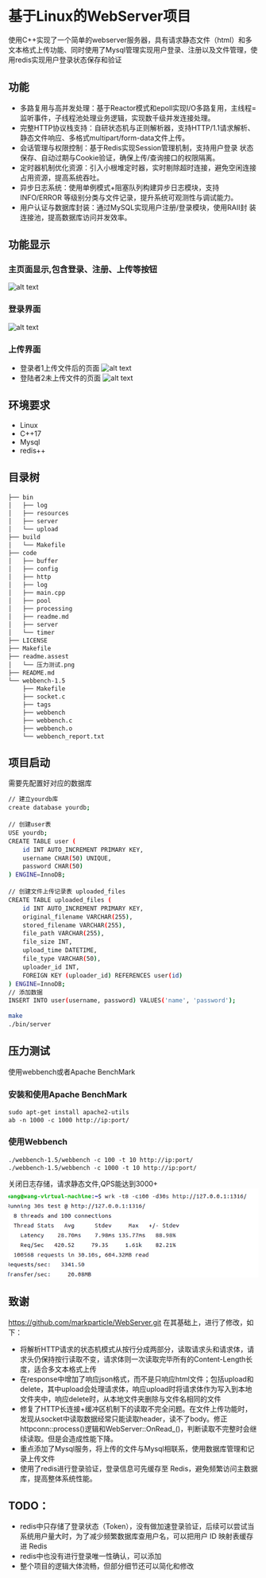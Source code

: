 <!--
 * @Author: Wang
 * @Date: 2025-04-16 15:18:20
 * @LastEditors: Please set LastEditors
 * @LastEditTime: 2025-06-19 20:34:06
 * @Description: 请填写简介
-->
# 基于Linux的WebServer项目
使用C++实现了一个简单的webserver服务器，具有请求静态文件（html）和多文本格式上传功能、同时使用了Mysql管理实现用户登录、注册以及文件管理，使用redis实现用户登录状态保存和验证
## 功能
*  多路复用与高并发处理：基于Reactor模式和epoll实现I/O多路复用，主线程=
监听事件，子线程池处理业务逻辑，实现数千级并发连接处理。
*  完整HTTP协议栈支持：自研状态机与正则解析器，支持HTTP/1.1请求解析、
静态文件响应、多格式multipart/form-data文件上传。
*  会话管理与权限控制：基于Redis实现Session管理机制，支持用户登录
状态保存、自动过期与Cookie验证，确保上传/查询接口的权限隔离。
*  定时器机制优化资源：引入小根堆定时器，实时剔除超时连接，避免空闲连接
占用资源，提高系统吞吐。
*  异步日志系统：使用单例模式+阻塞队列构建异步日志模块，支持INFO/ERROR
等级别分类与文件记录，提升系统可观测性与调试能力。
*  用户认证与数据库封装：通过MySQL实现用户注册/登录模块，使用RAII封
装连接池，提高数据库访问并发效率。

## 功能显示
### 主页面显示,包含登录、注册、上传等按钮
![alt text](index.png)
### 登录界面
![alt text](login.png)
### 上传界面
* 登录者1上传文件后的页面
![alt text](upload.png)
* 登陆者2未上传文件的页面
![alt text](upload2.png)

## 环境要求
* Linux
* C++17
* Mysql
* redis++

## 目录树
```
├── bin
│   ├── log
│   ├── resources
│   ├── server
│   └── upload
├── build
│   └── Makefile
├── code
│   ├── buffer
│   ├── config
│   ├── http
│   ├── log
│   ├── main.cpp
│   ├── pool
│   ├── processing
│   ├── readme.md
│   ├── server
│   └── timer
├── LICENSE
├── Makefile
├── readme.assest
│   └── 压力测试.png
├── README.md
└── webbench-1.5
    ├── Makefile
    ├── socket.c
    ├── tags
    ├── webbench
    ├── webbench.c
    ├── webbench.o
    └── webbench_report.txt

```
## 项目启动
需要先配置好对应的数据库
```bash
// 建立yourdb库
create database yourdb;

// 创建user表
USE yourdb;
CREATE TABLE user (
    id INT AUTO_INCREMENT PRIMARY KEY,
    username CHAR(50) UNIQUE,
    password CHAR(50)
) ENGINE=InnoDB;

// 创建文件上传记录表 uploaded_files
CREATE TABLE uploaded_files (
    id INT AUTO_INCREMENT PRIMARY KEY,
    original_filename VARCHAR(255),
    stored_filename VARCHAR(255),
    file_path VARCHAR(255),
    file_size INT,
    upload_time DATETIME,
    file_type VARCHAR(50),
    uploader_id INT,
    FOREIGN KEY (uploader_id) REFERENCES user(id)
) ENGINE=InnoDB;
// 添加数据
INSERT INTO user(username, password) VALUES('name', 'password');
```

```bash
make
./bin/server
```

## 压力测试
使用webbench或者Apache BenchMark
### 安装和使用Apache BenchMark
```
sudo apt-get install apache2-utils
ab -n 1000 -c 1000 http://ip:port/
```
### 使用Webbench
```
./webbench-1.5/webbench -c 100 -t 10 http://ip:port/
./webbench-1.5/webbench -c 1000 -t 10 http://ip:port/
```
关闭日志存储，请求静态文件,QPS能达到3000+
![alt text](ceshi.png)

## 致谢
https://github.com/markparticle/WebServer.git
在其基础上，进行了修改，如下：
* 将解析HTTP请求的状态机模式从按行分成两部分，读取请求头和请求体，请求头仍保持按行读取不变，请求体则一次读取完毕所有的Content-Length长度，适合多文本格式上传
* 在response中增加了响应json格式，而不是只响应html文件；包括upload和delete，其中upload会处理请求体，响应upload时将请求体作为写入到本地文件夹中，响应delete时，从本地文件夹删除与文件名相同的文件
* 修复了HTTP长连接+缓冲区机制下的读取不完全问题。在文件上传功能时，发现从socket中读取数据经常只能读取header，读不了body。修正httpconn::process()逻辑和WebServer::OnRead_()，判断读取不完整时会继续读取。但是会造成性能下降。
* 重点添加了Mysql服务，将上传的文件与Mysql相联系，使用数据库管理和记录上传文件
* 使用了redis进行登录验证，登录信息可先缓存至 Redis，避免频繁访问主数据库，提高整体系统性能。

## TODO：
* redis中只存储了登录状态（Token），没有做加速登录验证，后续可以尝试当系统用户量大时，为了减少频繁数据库查用户名，可以把用户 ID 映射表缓存进 Redis
* redis中也没有进行登录唯一性确认，可以添加
* 整个项目的逻辑大体流畅，但部分细节还可以简化和修改
